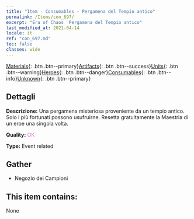 ```yaml
---
title: "Item - Consumables - Pergamena del Tempio antico"
permalink: /Items/con_697/
excerpt: "Era of Chaos  Pergamena del Tempio antico"
last_modified_at: 2021-04-14
locale: it
ref: "con_697.md"
toc: false
classes: wide
---
```

 [Materials](/it/Items/){: .btn .btn--primary}[Artifacts](/it/Items/Artifacts/){: .btn .btn--success}[Units](/it/Items/Units/){: .btn .btn--warning}[Heroes](/it/Items/Heroes/){: .btn .btn--danger}[Consumables](/it/Items/Consumables/){: .btn .btn--info}[Unknown](/it/Items/Unknown/){: .btn .btn--primary}

## Dettagli
 **Descrizione:** Una pergamena misteriosa proveniente da un tempio antico. Solo i più fortunati possono usufruirne. Resetta gratuitamente la Maestria di un eroe una singola volta.

 **Quality:** <span style="color: #DA70D6">OK</span>

 **Type:** Event related

## Gather

*    Negozio dei Campioni 

## This item contains:

  None

